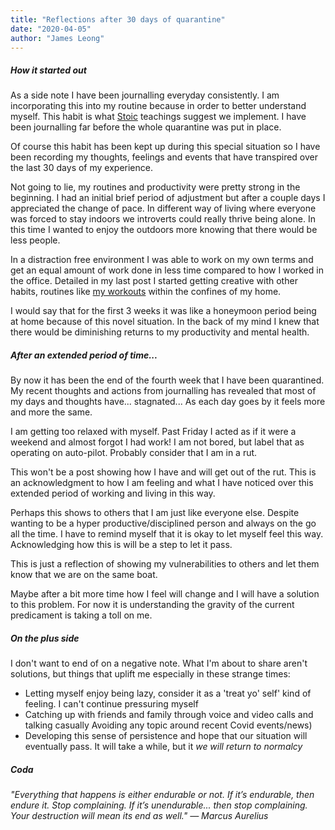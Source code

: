 ```yaml
---
title: "Reflections after 30 days of quarantine"
date: "2020-04-05"
author: "James Leong"
---
```


##### How it started out

As a side note I have been journalling everyday consistently. I am incorporating this into my routine because in order to better understand myself. This habit is what [Stoic](https://pacedprogress.com/following-beginner-stoicism-ideas/) teachings suggest we implement. I have been journalling far before the whole quarantine was put in place.

Of course this habit has been kept up during this special situation so I have been recording my thoughts, feelings and events that have transpired over the last 30 days of my experience.

Not going to lie, my routines and productivity were pretty strong in the beginning. I had an initial brief period of adjustment but after a couple days I appreciated the change of pace. In different way of living where everyone was forced to stay indoors we introverts could really thrive being alone. In this time I wanted to enjoy the outdoors more knowing that there would be less people.

In a distraction free environment I was able to work on my own terms and get an equal amount of work done in less time compared to how I worked in the office. Detailed in my last post I started getting creative with other habits, routines like [my workouts](https://pacedprogress.com/adapting-to-change/) within the confines of my home.

I would say that for the first 3 weeks it was like a honeymoon period being at home because of this novel situation. In the back of my mind I knew that there would be diminishing returns to my productivity and mental health.

##### After an extended period of time...

By now it has been the end of the fourth week that I have been quarantined. My recent thoughts and actions from journalling has revealed that most of my days and thoughts have... stagnated... As each day goes by it feels more and more the same.

I am getting too relaxed with myself. Past Friday I acted as if it were a weekend and almost forgot I had work! I am not bored, but label that as operating on auto-pilot. Probably consider that I am in a rut.

This won't be a post showing how I have and will get out of the rut. This is an acknowledgment to how I am feeling and what I have noticed over this extended period of working and living in this way.

Perhaps this shows to others that I am just like everyone else. Despite wanting to be a hyper productive/disciplined person and always on the go all the time. I have to remind myself that it is okay to let myself feel this way. Acknowledging how this is will be a step to let it pass.

This is just a reflection of showing my vulnerabilities to others and let them know that we are on the same boat.

Maybe after a bit more time how I feel will change and I will have a solution to this problem. For now it is understanding the gravity of the current predicament is taking a toll on me.

##### On the plus side

I don't want to end of on a negative note. What I'm about to share aren't solutions, but things that uplift me especially in these strange times:

- Letting myself enjoy being lazy, consider it as a 'treat yo' self' kind of feeling. I can't continue pressuring myself
- Catching up with friends and family through voice and video calls and talking casually Avoiding any topic around recent Covid events/news)
- Developing this sense of persistence and hope that our situation will eventually pass. It will take a while, but it _we will return to normalcy_

##### Coda

_"Everything that happens is either endurable or not. If it’s endurable, then endure it. Stop complaining. If it’s unendurable... then stop complaining. Your destruction will mean its end as well." — Marcus Aurelius_
